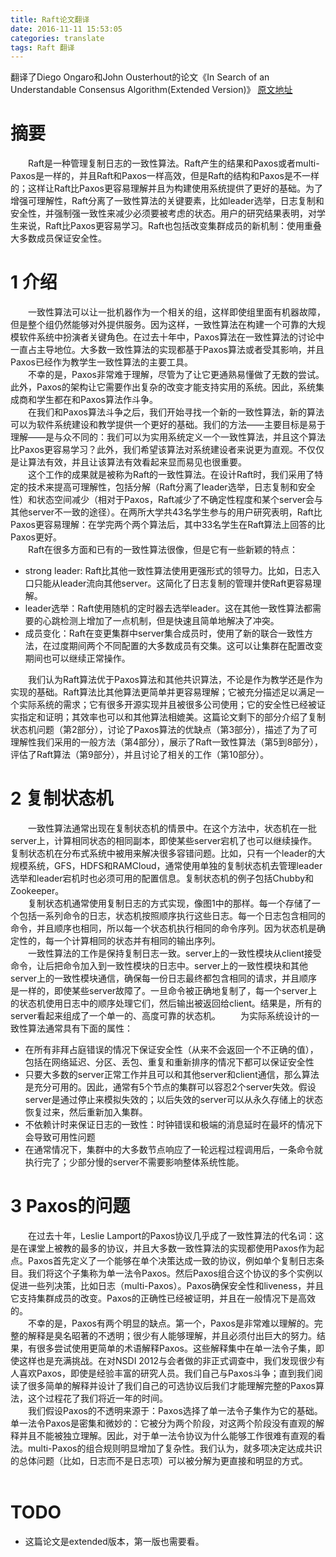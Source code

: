 ```yaml
---
title: Raft论文翻译
date: 2016-11-11 15:53:05
categories: translate
tags: Raft 翻译
---
```


翻译了Diego Ongaro和John Ousterhout的论文《In Search of an Understandable Consensus Algorithm(Extended Version)》
[原文地址](https://raft.github.io/raft.pdf)

<!-- more -->

# 摘要

&emsp;&emsp;Raft是一种管理复制日志的一致性算法。Raft产生的结果和Paxos或者multi-Paxos是一样的，并且Raft和Paxos一样高效，但是Raft的结构和Paxos是不一样的；这样让Raft比Paxos更容易理解并且为构建使用系统提供了更好的基础。为了增强可理解性，Raft分离了一致性算法的关键要素，比如leader选举，日志复制和安全性，并强制强一致性来减少必须要被考虑的状态。用户的研究结果表明，对学生来说，Raft比Paxos更容易学习。Raft也包括改变集群成员的新机制：使用重叠大多数成员保证安全性。

# 1 介绍
&emsp;&emsp;一致性算法可以让一批机器作为一个相关的组，这样即使组里面有机器故障，但是整个组仍然能够对外提供服务。因为这样，一致性算法在构建一个可靠的大规模软件系统中扮演者关键角色。在过去十年中，Paxos算法在一致性算法的讨论中一直占主导地位。大多数一致性算法的实现都基于Paxos算法或者受其影响，并且Paxos已经作为教学生一致性算法的主要工具。  
&emsp;&emsp;不幸的是，Paxos非常难于理解，尽管为了让它更通熟易懂做了无数的尝试。此外，Paxos的架构让它需要作出复杂的改变才能支持实用的系统。因此，系统集成商和学生都在和Paxos算法作斗争。  
&emsp;&emsp;在我们和Paxos算法斗争之后，我们开始寻找一个新的一致性算法，新的算法可以为软件系统建设和教学提供一个更好的基础。我们的方法——主要目标是易于理解——是与众不同的：我们可以为实用系统定义一个一致性算法，并且这个算法比Paxos更容易学习？此外，我们希望该算法对系统建设者来说更为直观。不仅仅是让算法有效，并且让该算法有效看起来显而易见也很重要。  
&emsp;&emsp;这个工作的成果就是被称为Raft的一致性算法。在设计Raft时，我们采用了特定的技术来提高可理解性，包括分解（Raft分离了leader选举，日志复制和安全性）和状态空间减少（相对于Paxos，Raft减少了不确定性程度和某个server会与其他server不一致的途径）。在两所大学共43名学生参与的用户研究表明，Raft比Paxos更容易理解：在学完两个两个算法后，其中33名学生在Raft算法上回答的比Paxos更好。  
&emsp;&emsp;Raft在很多方面和已有的一致性算法很像，但是它有一些新颖的特点：
  
- strong leader: Raft比其他一致性算法使用更强形式的领导力。比如，日志入口只能从leader流向其他server。这简化了日志复制的管理并使Raft更容易理解。
- leader选举：Raft使用随机的定时器去选举leader。这在其他一致性算法都需要的心跳检测上增加了一点机制，但是快速且简单地解决了冲突。
- 成员变化：Raft在变更集群中server集合成员时，使用了新的联合一致性方法，在过度期间两个不同配置的大多数成员有交集。这可以让集群在配置改变期间也可以继续正常操作。  

&emsp;&emsp;我们认为Raft算法优于Paxos算法和其他共识算法，不论是作为教学还是作为实现的基础。Raft算法比其他算法更简单并更容易理解；它被充分描述足以满足一个实际系统的需求；它有很多开源实现并且被很多公司使用；它的安全性已经被证实指定和证明；其效率也可以和其他算法相媲美。这篇论文剩下的部分介绍了复制状态机问题（第2部分），讨论了Paxos算法的优缺点（第3部分），描述了为了可理解性我们采用的一般方法（第4部分），展示了Raft一致性算法（第5到8部分），评估了Raft算法（第9部分），并且讨论了相关的工作（第10部分）。

# 2 复制状态机
&emsp;&emsp;一致性算法通常出现在复制状态机的情景中。在这个方法中，状态机在一批server上，计算相同状态的相同副本，即使某些server宕机了也可以继续操作。复制状态机在分布式系统中被用来解决很多容错问题。比如，只有一个leader的大规模系统，GFS，HDFS和RAMCloud，通常使用单独的复制状态机去管理leader选举和leader宕机时也必须可用的配置信息。复制状态机的例子包括Chubby和Zookeeper。    
&emsp;&emsp;复制状态机通常使用复制日志的方式实现，像图1中的那样。每一个存储了一个包括一系列命令的日志，状态机按照顺序执行这些日志。每一个日志包含相同的命令，并且顺序也相同，所以每一个状态机执行相同的命令序列。因为状态机是确定性的，每一个计算相同的状态并有相同的输出序列。  
&emsp;&emsp;一致性算法的工作是保持复制日志一致。server上的一致性模块从client接受命令，让后把命令加入到一致性模块的日志中。server上的一致性模块和其他server上的一致性模块通信，确保每一份日志最终都包含相同的请求，并且顺序是一样的，即使某些server故障了。一旦命令被正确地复制了，每一个server上的状态机使用日志中的顺序处理它们，然后输出被返回给client。结果是，所有的server看起来组成了一个单一的、高度可靠的状态机。
&emsp;&emsp;为实际系统设计的一致性算法通常具有下面的属性：

- 在所有非拜占庭错误的情况下保证安全性（从来不会返回一个不正确的值），包括在网络延迟、分区、丢包、重复和重新排序的情况下都可以保证安全性
- 只要大多数的server正常工作并且可以和其他server和client通信，那么算法是充分可用的。因此，通常有5个节点的集群可以容忍2个server失效。假设server是通过停止来模拟失效的；以后失效的server可以从永久存储上的状态恢复过来，然后重新加入集群。
- 不依赖计时来保证日志的一致性：时钟错误和极端的消息延时在最坏的情况下会导致可用性问题
- 在通常情况下，集群中的大多数节点响应了一轮远程过程调用后，一条命令就执行完了；少部分慢的server不需要影响整体系统性能。

# 3 Paxos的问题
&emsp;&emsp;在过去十年，Leslie Lamport的Paxos协议几乎成了一致性算法的代名词：这是在课堂上被教的最多的协议，并且大多数一致性算法的实现都使用Paxos作为起点。Paxos首先定义了一个能够在单个决策达成一致的协议，例如单个复制日志条目。我们将这个子集称为单一法令Paxos。然后Paxos组合这个协议的多个实例以促进一些列决策，比如日志（multi-Paxos）。Paxos确保安全性和liveness，并且它支持集群成员的改变。Paxos的正确性已经被证明，并且在一般情况下是高效的。  
&emsp;&emsp;不幸的是，Paxos有两个明显的缺点。第一个，Paxos是非常难以理解的。完整的解释是臭名昭著的不透明；很少有人能够理解，并且必须付出巨大的努力。结果，有很多尝试使用更简单的术语解释Paxos。这些解释集中在单一法令子集，即使这样也是充满挑战。在对NSDI 2012与会者做的非正式调查中，我们发现很少有人喜欢Paxos，即使是经验丰富的研究人员。我们自己与Paxos斗争；直到我们阅读了很多简单的解释并设计了我们自己的可选协议后我们才能理解完整的Paxos算法，这个过程花了我们将近一年的时间。  
&emsp;&emsp;我们假设Paxos的不透明来源于：Paxos选择了单一法令子集作为它的基础。单一法令Paxos是密集和微妙的：它被分为两个阶段，对这两个阶段没有直观的解释并且不能被独立理解。因此，对于单一法令协议为什么能够工作很难有直观的看法。multi-Paxos的组合规则明显增加了复杂性。我们认为，就多项决定达成共识的总体问题（比如，日志而不是日志项）可以被分解为更直接和明显的方式。
&emsp;&emsp;



# TODO
* 这篇论文是extended版本，第一版也需要看。





















